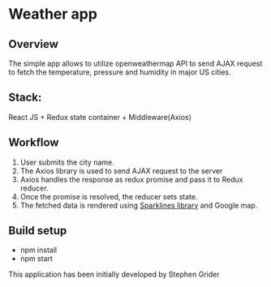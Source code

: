 # Weather app


## Overview
The simple app allows to utilize openweathermap API to send AJAX request to fetch the temperature, pressure and humidity in major US cities.

## Stack:
React JS + Redux state container + Middleware(Axios)



## Workflow
   1. User submits the city name.
   2. The Axios library is used to send AJAX request to the server
   3. Axios handles the response as redux promise and pass it to Redux reducer.
   4. Once the promise is resolved, the reducer sets state.
   5. The fetched data is rendered using [Sparklines library](https://github.com/borisyankov/react-sparklines) and Google map.
   


## Build setup

* npm install
* npm start


 This application has been initially developed by Stephen Grider

